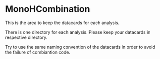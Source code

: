 # MonoHCombination

This is the area to keep the datacards for each analysis. 

There is one directory for each analysis. Please keep your datacards in respective directory. 

Try to use the same naming convention of the datacards in order to avoid the failure of combiantion code. 
